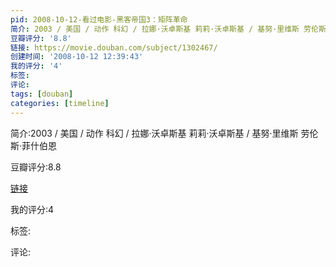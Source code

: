 ```yaml
---
pid: 2008-10-12-看过电影-黑客帝国3：矩阵革命
简介: 2003 / 美国 / 动作 科幻 / 拉娜·沃卓斯基 莉莉·沃卓斯基 / 基努·里维斯 劳伦斯·菲什伯恩
豆瓣评分: '8.8'
链接: https://movie.douban.com/subject/1302467/
创建时间: '2008-10-12 12:39:43'
我的评分: '4'
标签:
评论:
tags: [douban]
categories: [timeline]
---
```

简介:2003 / 美国 / 动作 科幻 / 拉娜·沃卓斯基 莉莉·沃卓斯基 / 基努·里维斯 劳伦斯·菲什伯恩

豆瓣评分:8.8

[链接](https://movie.douban.com/subject/1302467/)

我的评分:4

标签:

评论:

